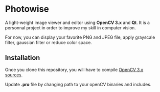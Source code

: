 # Photowise
A light-weight image viewer and editor using __OpenCV 3.x__ and __Qt__. It is a personnal project in order to improve my skill in computer vision.

For now, you can display your favorite PNG and JPEG file, apply grayscale filter, gaussian filter or reduce color space.

## Installation
Once you clone this repository, you will have to compile [OpenCV 3.x sources](https://github.com/opencv/opencv).

Update __.pro__ file by changing path to your openCV binaries and includes.
